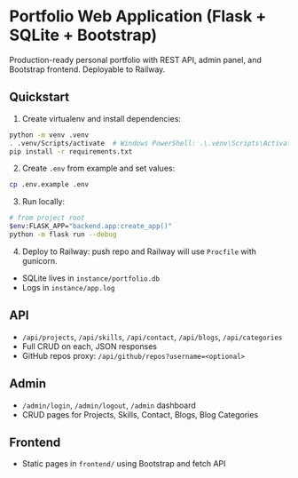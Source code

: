 # Portfolio Web Application (Flask + SQLite + Bootstrap)

Production-ready personal portfolio with REST API, admin panel, and Bootstrap frontend. Deployable to Railway.

## Quickstart

1. Create virtualenv and install dependencies:

```bash
python -m venv .venv
. .venv/Scripts/activate  # Windows PowerShell: .\.venv\Scripts\Activate.ps1
pip install -r requirements.txt
```

2. Create `.env` from example and set values:

```bash
cp .env.example .env
```

3. Run locally:

```bash
# from project root
$env:FLASK_APP="backend.app:create_app()"
python -m flask run --debug
```

4. Deploy to Railway: push repo and Railway will use `Procfile` with gunicorn.

- SQLite lives in `instance/portfolio.db`
- Logs in `instance/app.log`

## API
- `/api/projects`, `/api/skills`, `/api/contact`, `/api/blogs`, `/api/categories`
- Full CRUD on each, JSON responses
- GitHub repos proxy: `/api/github/repos?username=<optional>`

## Admin
- `/admin/login`, `/admin/logout`, `/admin` dashboard
- CRUD pages for Projects, Skills, Contact, Blogs, Blog Categories

## Frontend
- Static pages in `frontend/` using Bootstrap and fetch API
